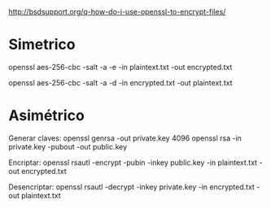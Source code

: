 http://bsdsupport.org/q-how-do-i-use-openssl-to-encrypt-files/

# Simetrico
openssl aes-256-cbc -salt -a -e -in plaintext.txt -out encrypted.txt

openssl aes-256-cbc -salt -a -d -in encrypted.txt -out plaintext.txt



# Asimétrico
Generar claves:
openssl genrsa -out private.key 4096
openssl rsa -in private.key -pubout -out public.key

Encriptar:
openssl rsautl -encrypt -pubin -inkey public.key -in plaintext.txt -out encrypted.txt

Desencriptar:
openssl rsautl -decrypt -inkey private.key -in encrypted.txt -out plaintext.txt

